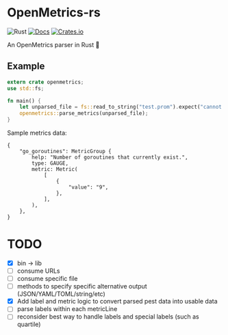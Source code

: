 # OpenMetrics-rs
![Rust](https://github.com/pard68/openmetrics-rs/workflows/Rust/badge.svg?branch=master&event=push)
[![Docs](https://docs.rs/openmetrics/badge.svg)](https://docs.rs/openmetrics)
[![Crates.io](https://img.shields.io/crates/v/openmetrics)](https://crates.io/crates/openmetrics)

An OpenMetrics parser in Rust 🦀

## Example

```rust
extern crate openmetrics;
use std::fs;

fn main() {
    let unparsed_file = fs::read_to_string("test.prom").expect("cannot read file!");
    openmetrics::parse_metrics(unparsed_file);
}
```

Sample metrics data:
```shell
{
    "go_goroutines": MetricGroup {
        help: "Number of goroutines that currently exist.",
        type: GAUGE,
        metric: Metric(
            [
                {
                    "value": "9",
                },
            ],
        ),
    },
}
```

# TODO
- [X] bin -> lib
- [ ] consume URLs
- [ ] consume specific file
- [ ] methods to specify specific alternative output (JSON/YAML/TOML/string/etc)
- [X] Add label and metric logic to convert parsed pest data into usable data
- [ ] parse labels within each metricLine
- [ ] reconsider best way to handle labels and special labels (such as quartile)
